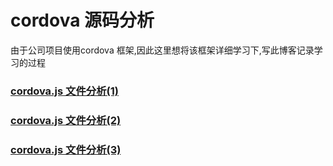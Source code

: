 # cordova 源码分析



由于公司项目使用cordova 框架,因此这里想将该框架详细学习下,写此博客记录学习的过程



### [cordova.js 文件分析(1)](./cordova1.md)

### [cordova.js 文件分析(2)](./cordova2.md)

### [cordova.js 文件分析(3)](./cordova3.md)

